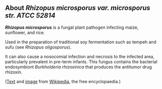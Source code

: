 About *Rhizopus microsporus var. microsporus str. ATCC 52814* 
-------------------------------------------------------------



***Rhizopus microsporus*** is a fungal plant pathogen infecting maize,
sunflower, and rice.

Used in the preparation of traditional soy fermentation such as tempeh
and sufu (see *Rhizopus oligosporus*).

It can also cause a nosocomial infection and necrosis to the infected
area, particularly prevalent in pre-term infants. This fungus contains
the bacterial endosymbiont *Burkholderia rhizoxinica* that produces the
antitumor drug rhizoxin.

([Text](http://en.wikipedia.org/wiki/Rhizopus_microsporus) and
[image](https://commons.wikimedia.org/wiki/File:Rhizopus_microsporus.png)
from [Wikipedia](http://en.wikipedia.org/), the free encyclopaedia.)
